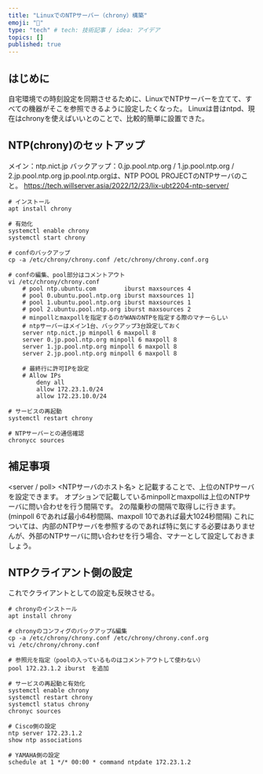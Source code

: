 ```yaml
---
title: "LinuxでのNTPサーバー（chrony）構築"
emoji: "🎉"
type: "tech" # tech: 技術記事 / idea: アイデア
topics: []
published: true
---
```

## はじめに
自宅環境での時刻設定を同期させるために、LinuxでNTPサーバーを立てて、すべての機器がそこを参照できるように設定したくなった。
Linuxは昔はntpd、現在はchronyを使えばいいとのことで、比較的簡単に設置できた。

## NTP(chrony)のセットアップ
メイン：ntp.nict.jp
バックアップ：0.jp.pool.ntp.org / 1.jp.pool.ntp.org / 2.jp.pool.ntp.org
jp.pool.ntp.orgは、NTP POOL PROJECTのNTPサーバのこと。
https://tech.willserver.asia/2022/12/23/lix-ubt2204-ntp-server/



    # インストール
    apt install chrony

    # 有効化
    systemctl enable chrony
    systemctl start chrony

    # confのバックアップ
    cp -a /etc/chrony/chrony.conf /etc/chrony/chrony.conf.org

    # confの編集、pool部分はコメントアウト
    vi /etc/chrony/chrony.conf
        # pool ntp.ubuntu.com        iburst maxsources 4
        # pool 0.ubuntu.pool.ntp.org iburst maxsources 1]
        # pool 1.ubuntu.pool.ntp.org iburst maxsources 1
        # pool 2.ubuntu.pool.ntp.org iburst maxsources 2
        # minpollとmaxpollを指定するのがWANのNTPを指定する際のマナーらしい
        # ntpサーバーはメイン1台、バックアップ3台設定しておく
        server ntp.nict.jp minpoll 6 maxpoll 8
        server 0.jp.pool.ntp.org minpoll 6 maxpoll 8
        server 1.jp.pool.ntp.org minpoll 6 maxpoll 8
        server 2.jp.pool.ntp.org minpoll 6 maxpoll 8

        # 最終行に許可IPを設定
        # Allow IPs
            deny all
            allow 172.23.1.0/24
            allow 172.23.10.0/24

    # サービスの再起動
    systemctl restart chrony

    # NTPサーバーとの通信確認
    chronycc sources

## 補足事項
<server / poll> <NTPサーバのホスト名> と記載することで、上位のNTPサーバを設定できます。
オプションで記載しているminpollとmaxpollは上位のNTPサーバに問い合わせを行う間隔です。
2の階乗秒の間隔で取得しに行きます。(minpoll 6であれば最小64秒間隔、maxpoll 10であれば最大1024秒間隔)
これについては、内部のNTPサーバを参照するのであれば特に気にする必要はありませんが、外部のNTPサーバに問い合わせを行う場合、マナーとして設定しておきましょう。

## NTPクライアント側の設定
これでクライアントとしての設定も反映させる。

    # chronyのインストール
    apt install chrony

    # chronyのコンフィグのバックアップ&編集
    cp -a /etc/chrony/chrony.conf /etc/chrony/chrony.conf.org
    vi /etc/chrony/chrony.conf

    # 参照元を指定（poolの入っているものはコメントアウトして使わない）
    pool 172.23.1.2 iburst　を追加

    # サービスの再起動と有効化
    systemctl enable chrony
    systemctl restart chrony
    systemctl status chrony
    chronyc sources

    # Cisco側の設定
    ntp server 172.23.1.2
    show ntp associations

    # YAMAHA側の設定
    schedule at 1 */* 00:00 * command ntpdate 172.23.1.2